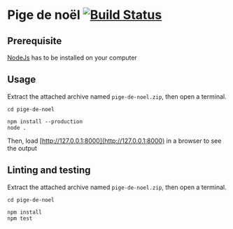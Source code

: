 # Pige de noël [![Build Status](https://travis-ci.com/xsellier/pige-de-noel.svg?token=brwsx1qJJQbFtxcxsvCp&branch=master)](https://travis-ci.com/xsellier/pige-de-noel)

## Prerequisite

[NodeJs](https://nodejs.org/en/download/) has to be installed on your computer

## Usage

Extract the attached archive named `pige-de-noel.zip`, then open a terminal.

```shell
cd pige-de-noel

npm install --production
node .
```

Then, load [http://127.0.0.1:8000](http://127.0.0.1:8000) in a browser to see the output

## Linting and testing

Extract the attached archive named `pige-de-noel.zip`, then open a terminal.

```shell
cd pige-de-noel

npm install 
npm test
```
